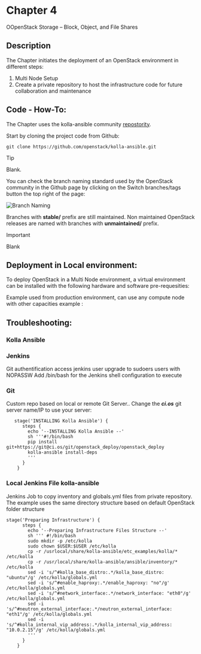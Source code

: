 # Chapter 4
OOpenStack Storage – Block, Object, and File Shares

## Description

The Chapter initiates the deployment of an OpenStack environment in different steps:
1. Multi Node Setup
2. Create a private repository to host the infrastructure code for future collaboration and maintenance



## Code - How-To:

The Chapter uses the kolla-ansible community [repostority](https://github.com/openstack/kolla-ansible).

 Start by cloning the project code from Github:
```
git clone https://github.com/openstack/kolla-ansible.git
```

> [!TIP]
> Blank.


You can check the branch naming standard used by the OpenStack community in the Github page by clicking on the Switch branches/tags button the top right of the page:

![Branch Naming](IMG/Branches-Names-Standards.png)

Branches with **stable/** prefix are still maintained. Non maintained OpenStack releases are named with branches with **unmaintained/** prefix. 

> [!IMPORTANT]
> Blank


## Deployment in Local environment:

To deploy OpenStack in a Multi Node  environment, a virtual environment can be installed  with the following hardware and software pre-requesities:


Example used from production environment, can use any compute node with other capacities example :




## Troubleshooting:

### Kolla Ansible

### Jenkins
Git authentification access 
jenkins user upgrade to sudoers users with NOPASSW
Add /bin/bash for the Jenkins shell configuration to execute 

### Git
Custom repo based on local or remote Git Server.. Change the ***ci.os*** git server name/IP to use your server:
```
   stage('INSTALLING Kolla Ansible') {
      steps {
        echo '--INSTALLING Kolla Ansible --'
        sh '''#!/bin/bash 
        pip install git+https://git@ci.os/git/openstack_deploy/openstack_deploy
        kolla-ansible install-deps
        ''' 
      }
    } 
```

### Local Jenkins File kolla-ansible 

Jenkins Job to copy inventory and globals.yml files from private repository. The example uses the same directory structure based on default OpenStack folder structure

```
stage('Preparing Infrastructure') {
      steps {
        echo '--Preparing Infrastructure Files Structure --'
        sh ''' #!/bin/bash 
        sudo mkdir -p /etc/kolla
        sudo chown $USER:$USER /etc/kolla
        cp -r /usrlocal/share/kolla-ansible/etc_examples/kolla/* /etc/kolla 
        cp -r /usr/local/share/kolla-ansible/ansible/inventory/* /etc/kolla 
        sed -i 's/^#kolla_base_distro:.*/kolla_base_distro: "ubuntu"/g' /etc/kolla/globals.yml
        sed -i 's/^#enable_haproxy:.*/enable_haproxy: "no"/g' /etc/kolla/globals.yml
        sed -i 's/^#network_interface:.*/network_interface: "eth0"/g' /etc/kolla/globals.yml
        sed -i 's/^#neutron_external_interface:.*/neutron_external_interface: "eth1"/g' /etc/kolla/globals.yml
        sed -i 's/^#kolla_internal_vip_address:.*/kolla_internal_vip_address: "10.0.2.15"/g' /etc/kolla/globals.yml
        ''' 
      }
    }
```